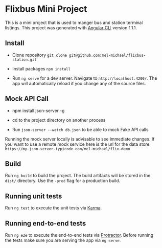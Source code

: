 # Flixbus Mini Project

This is a mini project that is used to manger bus and station terminal listings. This project was generated with [Angular CLI](https://github.com/angular/angular-cli) version 1.1.1.

## Install

* Clone repository `git clone git@github.com:mel-michael/flixbus-station.git`

* Install packages `npm install`

* Run `ng serve` for a dev server. Navigate to `http://localhost:4200/`. The app will automatically reload if you change any of the source files.

## Mock API Call

* npm install json-server -g

* cd to the project directory on another process

* Run `json-server --watch db.json` to be able to mock Fake API calls

Running the mock server locally is advisable to see immediate changes. If you want to use a remote mock service here is the url for the data store `https://my-json-server.typicode.com/mel-michael/flix-demo`

## Build

Run `ng build` to build the project. The build artifacts will be stored in the `dist/` directory. Use the `-prod` flag for a production build.

## Running unit tests

Run `ng test` to execute the unit tests via [Karma](https://karma-runner.github.io).

## Running end-to-end tests

Run `ng e2e` to execute the end-to-end tests via [Protractor](http://www.protractortest.org/). Before running the tests make sure you are serving the app via `ng serve`.
